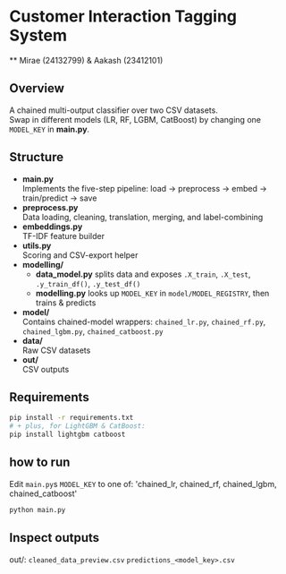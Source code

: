# Customer Interaction Tagging System

** Mirae (24132799) & Aakash (23412101)

## Overview
A chained multi-output classifier over two CSV datasets.  
Swap in different models (LR, RF, LGBM, CatBoost) by changing one `MODEL_KEY` in **main.py**.


## Structure

- **main.py**  
  Implements the five-step pipeline: load → preprocess → embed → train/predict → save  
- **preprocess.py**  
  Data loading, cleaning, translation, merging, and label-combining  
- **embeddings.py**  
  TF-IDF feature builder  
- **utils.py**  
  Scoring and CSV-export helper  
- **modelling/**  
  - **data_model.py** splits data and exposes `.X_train`, `.X_test`, `.y_train_df()`, `.y_test_df()`  
  - **modelling.py** looks up `MODEL_KEY` in `model/MODEL_REGISTRY`, then trains & predicts  
- **model/**  
  Contains chained-model wrappers: `chained_lr.py`, `chained_rf.py`, `chained_lgbm.py`, `chained_catboost.py`  
- **data/**  
  Raw CSV datasets
- **out/**  
  CSV outputs


## Requirements  
```bash
pip install -r requirements.txt
# + plus, for LightGBM & CatBoost:
pip install lightgbm catboost
```

## how to run 
Edit `main.py`s `MODEL_KEY` to one of:
'chained_lr, chained_rf, chained_lgbm, chained_catboost'

```bash
python main.py
```

## Inspect outputs
out/:
 `cleaned_data_preview.csv` 
 `predictions_<model_key>.csv` 